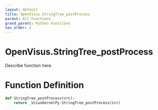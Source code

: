 ```yaml
---
layout: default
title: OpenVisus.StringTree_postProcess
parent: All Functions
grand_parent: Python Functions
nav_order: 2
---
```


# OpenVisus.StringTree_postProcess

Describe function here.

# Function Definition

```python
def StringTree_postProcess(src):
    return _VisusKernelPy.StringTree_postProcess(src)
```